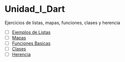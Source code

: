 # Unidad_I_Dart
Ejercicios de listas, mapas, funciones, clases y herencia
- [ ] [Ejemplos de Listas](https://dartpad.dartlang.org/b85e870f6d1cbd5e7dc189e57e8acc77)
- [ ] [Mapas](https://dartpad.dartlang.org/85b639ca5ffe11c72c0af147fa5fd85f)
- [ ] [Funciones Basicas](https://dartpad.dartlang.org/1f6421b4ec6b06a9137dbfdc57f4f4d6)
- [ ] [Clases](https://dartpad.dartlang.org/6d0c704dbb274ddab513ec6245c03923)
- [ ] [Herencia](https://dartpad.dartlang.org/13c8148c769c802f3be465e334db0da9)
